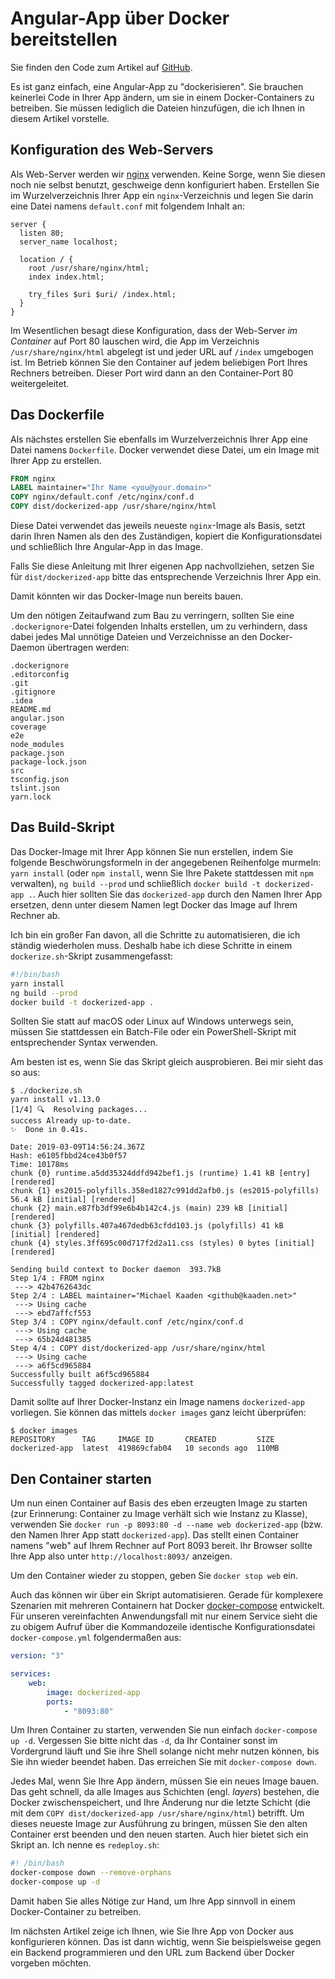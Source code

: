 # Angular-App über Docker bereitstellen

Sie finden den Code zum Artikel auf
[GitHub](https://github.com/MichaelKaaden/dockerized-app/tree/master/Part-1-Simple-Case).

Es ist ganz einfach, eine Angular-App zu "dockerisieren". Sie brauchen keinerlei
Code in Ihrer App ändern, um sie in einem Docker-Containers zu betreiben. Sie
müssen lediglich die Dateien hinzufügen, die ich Ihnen in diesem Artikel
vorstelle.

## Konfiguration des Web-Servers

Als Web-Server werden wir [nginx](http://nginx.org/) verwenden. Keine Sorge,
wenn Sie diesen noch nie selbst benutzt, geschweige denn konfiguriert haben.
Erstellen Sie im Wurzelverzeichnis Ihrer App ein `nginx`-Verzeichnis und legen
Sie darin eine Datei namens `default.conf` mit folgendem Inhalt an:

```nginx
server {
  listen 80;
  server_name localhost;

  location / {
    root /usr/share/nginx/html;
    index index.html;

    try_files $uri $uri/ /index.html;
  }
}
```

Im Wesentlichen besagt diese Konfiguration, dass der Web-Server _im Container_
auf Port 80 lauschen wird, die App im Verzeichnis `/usr/share/nginx/html`
abgelegt ist und jeder URL auf `/index` umgebogen ist. Im Betrieb können Sie den
Container auf jedem beliebigen Port Ihres Rechners betreiben. Dieser Port wird
dann an den Container-Port 80 weitergeleitet.

## Das Dockerfile

Als nächstes erstellen Sie ebenfalls im Wurzelverzeichnis Ihrer App eine Datei
namens `Dockerfile`. Docker verwendet diese Datei, um ein Image mit Ihrer App zu
erstellen.

```dockerfile
FROM nginx
LABEL maintainer="Ihr Name <you@your.domain>"
COPY nginx/default.conf /etc/nginx/conf.d
COPY dist/dockerized-app /usr/share/nginx/html
```

Diese Datei verwendet das jeweils neueste `nginx`-Image als Basis, setzt darin
Ihren Namen als den des Zuständigen, kopiert die Konfigurationsdatei und
schließlich Ihre Angular-App in das Image.

Falls Sie diese Anleitung mit Ihrer eigenen App nachvollziehen, setzen Sie für
`dist/dockerized-app` bitte das entsprechende Verzeichnis Ihrer App ein.

Damit könnten wir das Docker-Image nun bereits bauen.

Um den nötigen Zeitaufwand zum Bau zu verringern, sollten Sie eine
`.dockerignore`-Datei folgenden Inhalts erstellen, um zu verhindern, dass dabei
jedes Mal unnötige Dateien und Verzeichnisse an den Docker-Daemon übertragen
werden:

```
.dockerignore
.editorconfig
.git
.gitignore
.idea
README.md
angular.json
coverage
e2e
node_modules
package.json
package-lock.json
src
tsconfig.json
tslint.json
yarn.lock
```

## Das Build-Skript

Das Docker-Image mit Ihrer App können Sie nun erstellen, indem Sie folgende
Beschwörungsformeln in der angegebenen Reihenfolge murmeln: `yarn install` (oder
`npm install`, wenn Sie Ihre Pakete stattdessen mit `npm` verwalten),
`ng build --prod` und schließlich `docker build -t dockerized-app .`. Auch hier
sollten Sie das `dockerized-app` durch den Namen Ihrer App ersetzen, denn unter
diesem Namen legt Docker das Image auf Ihrem Rechner ab.

Ich bin ein großer Fan davon, all die Schritte zu automatisieren, die ich
ständig wiederholen muss. Deshalb habe ich diese Schritte in einem
`dockerize.sh`-Skript zusammengefasst:

```bash
#!/bin/bash
yarn install
ng build --prod
docker build -t dockerized-app .
```

Sollten Sie statt auf macOS oder Linux auf Windows unterwegs sein, müssen Sie
stattdessen ein Batch-File oder ein PowerShell-Skript mit entsprechender Syntax
verwenden.

Am besten ist es, wenn Sie das Skript gleich ausprobieren. Bei mir sieht das so
aus:

```console
$ ./dockerize.sh
yarn install v1.13.0
[1/4] 🔍  Resolving packages...
success Already up-to-date.
✨  Done in 0.41s.

Date: 2019-03-09T14:56:24.367Z
Hash: e6105fbbd24ce43b0f57
Time: 10178ms
chunk {0} runtime.a5dd35324ddfd942bef1.js (runtime) 1.41 kB [entry] [rendered]
chunk {1} es2015-polyfills.358ed1827c991dd2afb0.js (es2015-polyfills) 56.4 kB [initial] [rendered]
chunk {2} main.e87fb3df99e6b4b142c4.js (main) 239 kB [initial] [rendered]
chunk {3} polyfills.407a467dedb63cfdd103.js (polyfills) 41 kB [initial] [rendered]
chunk {4} styles.3ff695c00d717f2d2a11.css (styles) 0 bytes [initial] [rendered]

Sending build context to Docker daemon  393.7kB
Step 1/4 : FROM nginx
 ---> 42b4762643dc
Step 2/4 : LABEL maintainer="Michael Kaaden <github@kaaden.net>"
 ---> Using cache
 ---> ebd7affcf553
Step 3/4 : COPY nginx/default.conf /etc/nginx/conf.d
 ---> Using cache
 ---> 65b24d481385
Step 4/4 : COPY dist/dockerized-app /usr/share/nginx/html
 ---> Using cache
 ---> a6f5cd965884
Successfully built a6f5cd965884
Successfully tagged dockerized-app:latest
```

Damit sollte auf Ihrer Docker-Instanz ein Image namens `dockerized-app`
vorliegen. Sie können das mittels `docker images` ganz leicht überprüfen:

```console
$ docker images
REPOSITORY      TAG     IMAGE ID       CREATED         SIZE
dockerized-app  latest  419869cfab04   10 seconds ago  110MB
```

## Den Container starten

Um nun einen Container auf Basis des eben erzeugten Image zu starten (zur
Erinnerung: Container zu Image verhält sich wie Instanz zu Klasse), verwenden
Sie `docker run -p 8093:80 -d --name web dockerized-app` (bzw. den Namen Ihrer
App statt `dockerized-app`). Das stellt einen Container namens "web" auf Ihrem
Rechner auf Port 8093 bereit. Ihr Browser sollte Ihre App also unter
`http://localhost:8093/` anzeigen.

Um den Container wieder zu stoppen, geben Sie `docker stop web` ein.

Auch das können wir über ein Skript automatisieren. Gerade für komplexere
Szenarien mit mehreren Containern hat Docker
[docker-compose](https://docs.docker.com/compose/) entwickelt. Für unseren
vereinfachten Anwendungsfall mit nur einem Service sieht die zu obigem Aufruf
über die Kommandozeile identische Konfigurationsdatei `docker-compose.yml`
folgendermaßen aus:

```yaml
version: "3"

services:
    web:
        image: dockerized-app
        ports:
            - "8093:80"
```

Um Ihren Container zu starten, verwenden Sie nun einfach `docker-compose up -d`.
Vergessen Sie bitte nicht das `-d`, da Ihr Container sonst im Vordergrund läuft
und Sie ihre Shell solange nicht mehr nutzen können, bis Sie ihn wieder beendet
haben. Das erreichen Sie mit `docker-compose down`.

Jedes Mal, wenn Sie Ihre App ändern, müssen Sie ein neues Image bauen. Das geht
schnell, da alle Images aus Schichten (engl. _layers_) bestehen, die Docker
zwischenspeichert, und Ihre Änderung nur die letzte Schicht (die mit dem
`COPY dist/dockerized-app /usr/share/nginx/html`) betrifft. Um dieses neueste
Image zur Ausführung zu bringen, müssen Sie den alten Container erst beenden und
den neuen starten. Auch hier bietet sich ein Skript an. Ich nenne es
`redeploy.sh`:

```bash
#! /bin/bash
docker-compose down --remove-orphans
docker-compose up -d
```

Damit haben Sie alles Nötige zur Hand, um Ihre App sinnvoll in einem
Docker-Container zu betreiben.

Im nächsten Artikel zeige ich Ihnen, wie Sie Ihre App von Docker aus
konfigurieren können. Das ist dann wichtig, wenn Sie beispielsweise gegen ein
Backend programmieren und den URL zum Backend über Docker vorgeben möchten.
